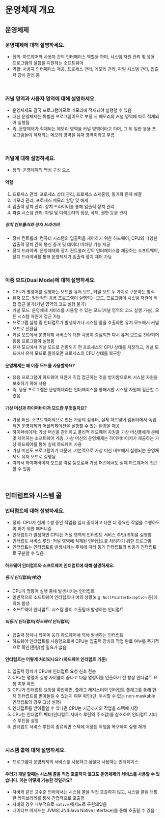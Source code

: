 # 운영체재 개요

## 운영체제

### 운영체제에 대해 설명하세요.
- 정의: 하드웨어와 사용자 간의 인터페이스 역할을 하며, 시스템 자원 관리 및 응용 프로그램의 실행을 지원하는 소프트웨어
- 역할: 사용자 인터페이스 제공, 프로세스 관리, 메모리 관리, 파일 시스템 관리, 입츨력 장치 관리 등

<br>

### 커널 영역과 사용자 영역에 대해 설명하세요.
- 운영체제도 결국 프로그램이므로 메모리에 적재돼야 실행할 수 있음
- 대신 운영체제는 특별한 프로그램이므로 부팅 시 메모리의 커널 영역에 따로 적재되어 실행됨
- 즉, 운영체제가 적재되는 메모리 영역을 커널 영역이라고 하며, 그 외 일반 응용 프로그램들이 적재되는 메모리 영역을 유저 영역이라고 부름

<br>

### 커널에 대해 설명하세요.
- 정의: 운영체제의 핵심 구성 요소

#### 역할
1. 프로세스 관리: 프로세스 상태 관리, 프로세스 스케줄링, 동기화 문제 해결
2. 메모리 관리: 프로세스 메모리 할당 및 해제
3. 입출력 장치 관리: 장치 드라이버를 통해 입출력 장치 관리
5. 파일 시스템 관리: 파일 및 디렉토리의 생성, 삭제, 권한 등을 관리

##### 장치 컨트롤러와 장치 드라이버
- 장치 컨트롤러: 컴퓨터 시스템의 입출력을 제어하기 위한 하드웨어, CPU와 다양한 입출력 장치 간의 통신 중개 및 데이터 버퍼링 기능 제공
- 장치 드라이버: 운영체제와 장치 컨트롤러 간의 인터페이스를 제공하는 소프트웨어, 장치 드라이버를 통해 운영체제가 입출력 장치 제어 가능

<br>

### 이중 모드(Dual Mode)에 대해 설명하세요.
- CPU가 명령어를 실행하는 모드를 유저 모드, 커널 모드 두 가지로 구분하는 방식
- 유저 모드: 일반적인 응용 프로그램이 실행되는 모드, 프로그램이 시스템 자원에 직접 접근 불가(커널 영역의 코드 실행 불가)
- 커널 모드: 운영체제 서비스를 사용할 수 있는 모드(커널 영역의 코드 실행 가능), 모든 시스템 자원에 접근 가능
- 프로그램 실행 중 인터럽트가 발생하거나 시스템 콜을 호출하면 유저 모드에서 커널 모드로 전환됨
- 커널 모드에서 운영체제 서비스에 대한 사용이 종료되면 다시 유저 모드로 전환되어 응용 프로그램이 실행됨
- 유저 모드에서 커널 모드로 전환되기 전 프로세스의 CPU 상태를 저장하고, 커널 모드에서 유저 모드로 돌아오면 프로세스의 CPU 상태를 복구함

#### 운영체제는 왜 이중 모드를 사용할까요?
- 응용 프로그램이 하드웨어 자원에 직접 접근하는 것을 방지함으로써 시스템 자원을 보호하기 위해 사용
- 즉, 응용 프로그램은 운영체제라는 인터페이스를 통해서만 시스템 자원에 접근할 수 있음

#### 가상 머신과 하이퍼바이저 모드란 무엇일까요?
- 가상 머신: 소프트웨어적으로 만든 가상의 컴퓨터, 실제 하드웨어 컴퓨터에서 독립적인 운영체제와 어플리케이션을 실행할 수 있는 환경을 제공
- 하이퍼바이저: 가상 머신을 관리하고 물리적 하드웨어 자원을 가상 머신들에게 분배 및 제어하는 소프트웨어 계층, 가상 머신의 운영체제는 하이퍼바이저가 제공하는 가상 하드웨어를 통해 실제 하드웨어 사용
- 가상 머신도 프로그램이기 때문에, 기본적으로 가상 머신 내부에서 실행되는 운영체제도 유저 모드로 실행됨
- 따라서 하이퍼바이저 모드를 따로 둠으로써 가상 머신에서도 실제 하드웨어에 접근할 수 있음

<br>
 
##  인터럽트와 시스템 콜

### 인터럽트에 대해 설명하세요.
- 정의: CPU가 현재 수행 중인 작업을 일시 중지하고 다른 더 중요한 작업을 수행하도록 하기 위한 매커니즘
- 인터럽트가 발생하면 CPU는 커널 영역의 인터럽트 서비스 루틴(ISR)을 실행함
- 인터럽트 서비스 루틴: 커널 영역에 적재된 인터럽트를 처리하기 위한 프로그램
- 인터럽트는 인터럽트를 발생시키는 주체에 따라 동기 인터럽트와 비동기 인터럽트로 구분할 수 있음

#### 하드웨어 인터럽트와 소프트웨어 인터럽트에 대해 설명하세요.

##### 동기 인터럽트(예외)
- CPU가 명령어 실행 중에 발생시키는 인터럽트
- 일반적으로 소프트웨어 인터럽트나 예외 상황(e.g. `NullPointerException` 등)에 의해 발생
- 소프트웨어 인터럽트: 시스템 콜이 호출될때 발생하는 인터럽트

##### 비동기 인터럽트(하드웨어 인터럽트)
- 입출력 장치나 타이머 등의 하드웨어에 의해 발생하는 인터럽트
- 하드웨어 인터럽트를 사용함으로써 CPU는 입출력 장치의 작업 완료 여부를 주기적으로 확인(폴링)할 필요가 없음

#### 인터럽트는 어떻게 처리되나요? (하드웨어 인터럽트 기준)
1. 입출력 장치가 CPU에 인터럽트 요청 신호 전송
2. CPU는 명령어 실행 사이클이 끝나고 다음 명령어를 인출하기 전 항상 인터럽트 요청 여부 확인
3. CPU가 인터럽트 요청을 확인하면, 플래그 레지스터의 인터럽트 플래그를 통해 현재 인터럽트를 받아들일 수 있는지 여부 확인(단, 무시할 수 없는 non-maskable 인터럽트의 경우 그냥 실행)
4. 인터럽트를 받아들일 수 있다면 CPU는 지금까지의 작업을 스택에 저장
5. CPU는 인터럽트 벡터(인터럽트 서비스 루틴의 주소값)를 참조하여 인터럽트 서비스 루틴을 실행
6. 인터럽트 서비스 루틴이 종료되면 스택에 저장된 작업을 복구하여 실행 재개

<br>

### 시스템 콜에 대해 설명하세요.
- 프로그램이 운영체제의 서비스를 사용하고 싶을때 사용하는 인터페이스

#### 우리가 개발 할때는 시스템 콜을 직접 호출하지 않고도 운영체제의 서비스를 사용할 수 있습니다. 이는 어떻게 가능한 것일까요?
- 자바와 같은 고수준 언어에서는 시스템 콜을 직접 호출하지 않고, 시스템 콜을 래핑한 라이브러리를 통해 간접적으로 호출함
- 자바의 경우 내부적으로 `native` 메서드로 구현돼있음
- 네이티브 메서드는 JVM의 JNI(Java Native Interface)를 통해 호출될 수 있음
